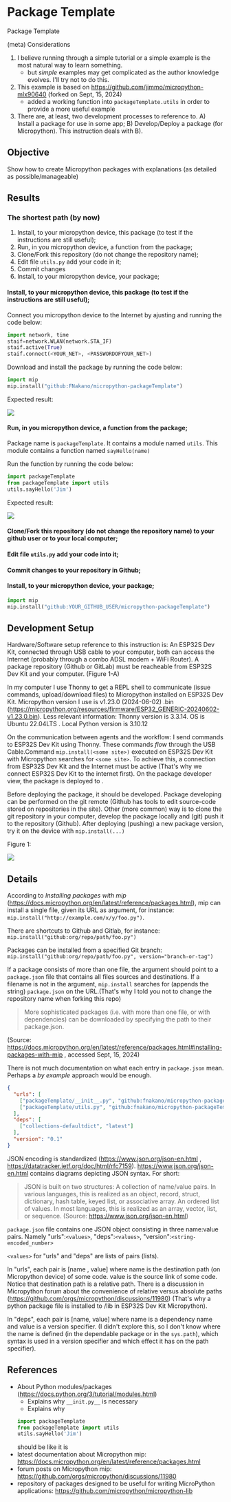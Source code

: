 # Package Template

Package Template

(meta) Considerations

1. I believe running through a simple tutorial or a simple example is the most natural way to learn something.
   - but *simple* examples may get complicated as the author knowledge evolves. I'll try not to do this.
2. This example is based on https://github.com/jimmo/micropython-mlx90640 (forked on Sept, 15, 2024)
   - added a working function into `packageTemplate.utils` in order to provide a more useful example
3. There are, at least, two development processes to reference to. A) Install a package for use in some app; B) Develop/Deploy a package (for Micropython). This instruction deals with B).

## Objective

Show how to create Micropython packages with explanations (as detailed as possible/manageable)

## Results

### The shortest path (by now)

1. Install, to your micropython device, this package (to test if the instructions are still useful);
2. Run, in you micropython device, a function from the package;
3. Clone/Fork this repository (do not change the repository name);
4. Edit file `utils.py` add your code in it;
5. Commit changes
6. Install, to your micropython device, your package;

#### Install, to your micropython device, this package (to test if the instructions are still useful);

Connect you micropython device to the Internet by ajusting and running the code below:
  
```python
import network, time
staif=network.WLAN(network.STA_IF) 
staif.active(True) 
staif.connect(<YOUR_NET>, <PASSWORDOFYOUR_NET>)
```

Download and install the package by running the code below:
  
```python
import mip
mip.install("github:FNakano/micropython-packageTemplate")
```

Expected result:

![](/Captura%20de%20tela%20de%202024-09-15%2013-17-03.png)

#### Run, in you micropython device, a function from the package;

 Package name is `packageTemplate`. It contains a module named `utils`. This module contains a function named `sayHello(name)`
 
Run the function by running the code below:

```python
import packageTemplate
from packageTemplate import utils
utils.sayHello('Jim') 
```

Expected result:
  
![](./Captura%20de%20tela%20de%202024-09-15%2015-03-11.png)

#### Clone/Fork this repository (do not change the repository name) to your github user or to your local computer;
#### Edit file `utils.py` add your code into it;
#### Commit changes to your repository in Github;
#### Install, to your micropython device, your package;

```python
import mip
mip.install("github:YOUR_GITHUB_USER/micropython-packageTemplate")
```
## Development Setup

Hardware/Software setup reference to this instruction is: An ESP32S Dev Kit, connected through USB cable to your computer, both can access the Internet (probably through a combo ADSL modem + WiFi Router). A package repository (Github or GitLab) must be reacheable from ESP32S Dev Kit and your computer. (Figure 1-A)

In my computer I use Thonny to get a REPL shell to communicate (issue commands, upload/download files) to Micropython installed on ESP32S Dev Kit. Micropython version I use is v1.23.0 (2024-06-02) .bin (https://micropython.org/resources/firmware/ESP32_GENERIC-20240602-v1.23.0.bin). Less relevant information: Thonny version is 3.3.14. OS is Ubuntu 22.04LTS . Local Python version is 3.10.12

On the communication between agents and the workflow: I send commands to ESP32S Dev Kit using Thonny. These commands *flow* through the USB Cable.Command `mip.install(<some site>)` executed on ESP32S Dev Kit with Micropython searches for `<some site>`. To achieve this, a connection from ESP32S Dev Kit and the Internet must be active (That's why we connect ESP32S Dev Kit to the internet first). On the package developer view, the package is deployed to <some site>.

Before deploying the package, it should be developed. Package developing can be performed on the git remote (Github has tools to edit source-code stored on repositories in the site). Other (more common) way is to clone the git repository in your computer, develop the package locally and (git) push it to the repository (Github). After deploying (pushing) a new package version, try it on the device with `mip.install(...)`
  
Figure 1:

![](./figures.png)


## Details

According to *Installing packages with mip* (https://docs.micropython.org/en/latest/reference/packages.html), mip can install a single file, given its URL as argument, for instance: `mip.install("http://example.com/x/y/foo.py")`.

There are shortcuts to Github and Gitlab, for instance: `mip.install("github:org/repo/path/foo.py")`

Packages can be installed from a specified Git branch: `mip.install("github:org/repo/path/foo.py", version="branch-or-tag")`

If a package consists of more than one file, the argument should point to a `package.json` file that contains all files sources and destinations. If a filename is not in the argument, `mip.install` searches for (appends the string) `package.json` on the URL.(That's why I told you not to change the repository name when forking this repo)

> More sophisticated packages (i.e. with more than one file, or with dependencies) can be downloaded by specifying the path to their package.json.

(Source: https://docs.micropython.org/en/latest/reference/packages.html#installing-packages-with-mip , accessed Sept, 15, 2024)

There is not much documentation on what each entry in `package.json` mean. Perhaps a *by example* approach would be enough. 

```json
{
  "urls": [
    ["packageTemplate/__init__.py", "github:fnakano/micropython-packageTemplate/packageTemplate/__init__.py"],
    ["packageTemplate/utils.py", "github:fnakano/micropython-packageTemplate/packageTemplate/utils.py"]
  ],
  "deps": [
    ["collections-defaultdict", "latest"]
  ],
  "version": "0.1"
}
```

JSON encoding is standardized (https://www.json.org/json-en.html , https://datatracker.ietf.org/doc/html/rfc7159). https://www.json.org/json-en.html contains diagrams depicting JSON syntax. For short:

  > JSON is built on two structures:
  >A collection of name/value pairs. In various languages, this is realized as an object, record, struct, dictionary, hash table, keyed list, or associative array.
  > An ordered list of values. In most languages, this is realized as an array, vector, list, or sequence.
(Source: https://www.json.org/json-en.html)

`package.json` file contains one JSON object consisting in three name:value pairs. Namely "urls":`<values>`, "deps":`<values>`, "version":`<string-encoded_number>`

`<values>` for "urls" and "deps" are lists of pairs (lists).

In "urls", each pair is [name , value] where name is the destination path (on Micropython device) of some code. value is the source link of some code. Notice that destination path is a relative path. There is a discussion in Micropython forum about the convenience of relative versus absolute paths (https://github.com/orgs/micropython/discussions/11980) (That's why a python package file is installed to /lib in ESP32S Dev Kit Micropython).

In "deps", each pair is [name, value] where name is a dependency name and value is a version specifier. (I didn't explore this, so I don't know where the name is defined (in the dependable package or in the `sys.path`), which syntax is used in a version specifier and which effect it has on the path specifier).

## References

- About Python modules/packages (https://docs.python.org/3/tutorial/modules.html)
  - Explains why `__init.py__` is necessary
  - Explains why
  ```python
  import packageTemplate
  from packageTemplate import utils
  utils.sayHello('Jim') 
  ```
  should be like it is
- latest documentation about Micropython mip: https://docs.micropython.org/en/latest/reference/packages.html
- forum posts on Micropython mip: https://github.com/orgs/micropython/discussions/11980
- repository of packages designed to be useful for writing MicroPython applications: https://github.com/micropython/micropython-lib

